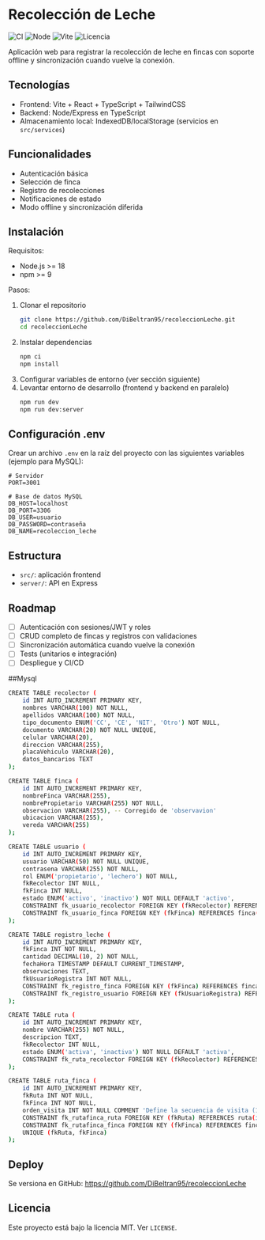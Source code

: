# Recolección de Leche

![CI](https://github.com/DiBeltran95/recoleccionLeche/actions/workflows/ci.yml/badge.svg)
![Node](https://img.shields.io/badge/node-%3E%3D18.0.0-339933?logo=node.js&logoColor=white)
![Vite](https://img.shields.io/badge/Vite-%5E5.4-646CFF?logo=vite&logoColor=white)
![Licencia](https://img.shields.io/badge/Licencia-MIT-blue)

Aplicación web para registrar la recolección de leche en fincas con soporte offline y sincronización cuando vuelve la conexión.

## Tecnologías
- Frontend: Vite + React + TypeScript + TailwindCSS
- Backend: Node/Express en TypeScript
- Almacenamiento local: IndexedDB/localStorage (servicios en `src/services`)

## Funcionalidades
- Autenticación básica
- Selección de finca
- Registro de recolecciones
- Notificaciones de estado
- Modo offline y sincronización diferida

## Instalación
Requisitos:
- Node.js >= 18
- npm >= 9

Pasos:
1) Clonar el repositorio
   ```bash
   git clone https://github.com/DiBeltran95/recoleccionLeche.git
   cd recoleccionLeche
   ```
2) Instalar dependencias
   ```bash
   npm ci
   npm install
   ```
3) Configurar variables de entorno (ver sección siguiente)
4) Levantar entorno de desarrollo (frontend y backend en paralelo)
   ```bash
   npm run dev
   npm run dev:server
   ```

## Configuración .env
Crear un archivo `.env` en la raíz del proyecto con las siguientes variables (ejemplo para MySQL):
```
# Servidor
PORT=3001

# Base de datos MySQL
DB_HOST=localhost
DB_PORT=3306
DB_USER=usuario
DB_PASSWORD=contraseña
DB_NAME=recoleccion_leche
```

## Estructura
- `src/`: aplicación frontend
- `server/`: API en Express

## Roadmap
- [ ] Autenticación con sesiones/JWT y roles
- [ ] CRUD completo de fincas y registros con validaciones
- [ ] Sincronización automática cuando vuelve la conexión
- [ ] Tests (unitarios e integración)
- [ ] Despliegue y CI/CD

##Mysql
   ```bash
   CREATE TABLE recolector (
       id INT AUTO_INCREMENT PRIMARY KEY,
       nombres VARCHAR(100) NOT NULL,
       apellidos VARCHAR(100) NOT NULL,
       tipo_documento ENUM('CC', 'CE', 'NIT', 'Otro') NOT NULL,
       documento VARCHAR(20) NOT NULL UNIQUE,
       celular VARCHAR(20),
       direccion VARCHAR(255),
       placaVehiculo VARCHAR(20),
       datos_bancarios TEXT
   );
   
   CREATE TABLE finca (
       id INT AUTO_INCREMENT PRIMARY KEY,
       nombreFinca VARCHAR(255),
       nombrePropietario VARCHAR(255) NOT NULL,
       observacion VARCHAR(255), -- Corregido de 'observavion'
       ubicacion VARCHAR(255),
       vereda VARCHAR(255)
   );
   
   CREATE TABLE usuario (
       id INT AUTO_INCREMENT PRIMARY KEY,
       usuario VARCHAR(50) NOT NULL UNIQUE,
       contrasena VARCHAR(255) NOT NULL,
       rol ENUM('propietario', 'lechero') NOT NULL,
       fkRecolector INT NULL,
       fkFinca INT NULL,
       estado ENUM('activo', 'inactivo') NOT NULL DEFAULT 'activo',
       CONSTRAINT fk_usuario_recolector FOREIGN KEY (fkRecolector) REFERENCES recolector(id) ON DELETE SET NULL,
       CONSTRAINT fk_usuario_finca FOREIGN KEY (fkFinca) REFERENCES finca(id) ON DELETE SET NULL
   );
   
   CREATE TABLE registro_leche (
       id INT AUTO_INCREMENT PRIMARY KEY,
       fkFinca INT NOT NULL,
       cantidad DECIMAL(10, 2) NOT NULL,
       fechaHora TIMESTAMP DEFAULT CURRENT_TIMESTAMP,
       observaciones TEXT,
       fkUsuarioRegistra INT NOT NULL,
       CONSTRAINT fk_registro_finca FOREIGN KEY (fkFinca) REFERENCES finca(id),
       CONSTRAINT fk_registro_usuario FOREIGN KEY (fkUsuarioRegistra) REFERENCES usuario(id)
   );

   CREATE TABLE ruta (
       id INT AUTO_INCREMENT PRIMARY KEY,
       nombre VARCHAR(255) NOT NULL,
       descripcion TEXT,
       fkRecolector INT NULL,
       estado ENUM('activa', 'inactiva') NOT NULL DEFAULT 'activa',
       CONSTRAINT fk_ruta_recolector FOREIGN KEY (fkRecolector) REFERENCES recolector(id) ON DELETE SET NULL
   );
   
   CREATE TABLE ruta_finca (
       id INT AUTO_INCREMENT PRIMARY KEY,
       fkRuta INT NOT NULL,
       fkFinca INT NOT NULL,
       orden_visita INT NOT NULL COMMENT 'Define la secuencia de visita (1, 2, 3, ...)',
       CONSTRAINT fk_rutafinca_ruta FOREIGN KEY (fkRuta) REFERENCES ruta(id) ON DELETE CASCADE,
       CONSTRAINT fk_rutafinca_finca FOREIGN KEY (fkFinca) REFERENCES finca(id) ON DELETE CASCADE,
       UNIQUE (fkRuta, fkFinca)
   );
   ```

## Deploy
Se versiona en GitHub: https://github.com/DiBeltran95/recoleccionLeche

## Licencia
Este proyecto está bajo la licencia MIT. Ver `LICENSE`.
